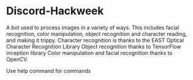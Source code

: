 # Discord-Hackweek
A bot used to process images in a variety of ways. This includes facial recognition, color manipulation, object recognition and character reading, and making it trippy.
Character recognition is thanks to the EAST Optical Character Recognition Library
Object recognition thanks to TensorFlow inception library
Color manipulation and facial recognition thanks to OpenCV.

Use help command for commands
